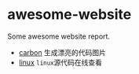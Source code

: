 # awesome-website
Some awesome website report.

- [carbon](https://carbon.now.sh/) 生成漂亮的代码图片
- [linux](https://elixir.bootlin.com/) `linux`源代码在线查看

